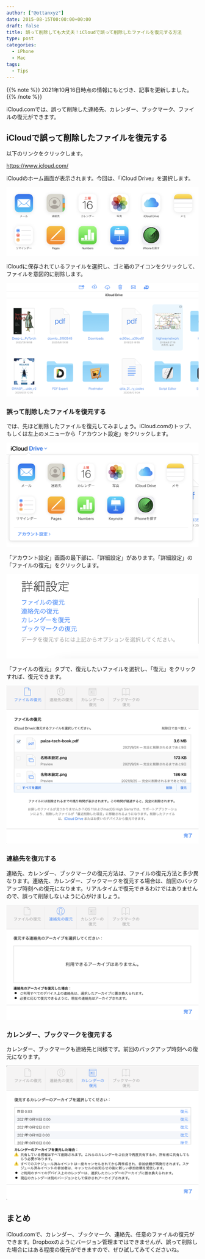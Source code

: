 ```yaml
---
author: ["@ottanxyz"]
date: 2015-08-15T00:00:00+00:00
draft: false
title: 誤って削除しても大丈夫！iCloudで誤って削除したファイルを復元する方法
type: post
categories:
  - iPhone
  - Mac
tags:
  - Tips
---
```


{{% note %}}
2021年10月16日時点の情報にもとづき、記事を更新しました。
{{% /note %}}

iCloud.comでは、誤って削除した連絡先、カレンダー、ブックマーク、ファイルの復元ができます。

## iCloudで誤って削除したファイルを復元する

以下のリンクをクリックします。

<https://www.icloud.com/>

iCloudのホーム画面が表示されます。今回は、「iCloud Drive」を選択します。

![](05e9d20742d3d8ff452c9adbcc92bad787404ce1ae489a2729173f87d63dfedd.png)

iCloudに保存されているファイルを選択し、ゴミ箱のアイコンをクリックして、ファイルを意図的に削除します。

![](de19c27460622521a295ef60394afef8104e90234b77cc66fa9b6cad3b115873.png)

### 誤って削除したファイルを復元する

では、先ほど削除したファイルを復元してみましょう。iCloud.comのトップ、もしくは左上のメニューから「アカウント設定」をクリックします。

![](265288a8da6ae8ec8bdfda4d488fe2d5a6603ba09625926482a9189a39032aed.png)

「アカウント設定」画面の最下部に、「詳細設定」があります。「詳細設定」の「ファイルの復元」をクリックします。

![](dd5c1e576f01de4e3c7780a142545858714f01c598e25e5f3cb798f17d4199cc.png)

「ファイルの復元」タブで、復元したいファイルを選択し、「復元」をクリックすれば、復元できます。

![](b6a68faa11d82eaf89e2bb7af0a08e25ff25b4d2e8cd4bf6f1d2c1b9c9c42c7a.png)

### 連絡先を復元する

連絡先、カレンダー、ブックマークの復元方法は、ファイルの復元方法と多少異なります。連絡先、カレンダー、ブックマークを復元する場合は、前回のバックアップ時刻への復元になります。リアルタイムで復元できるわけではありませんので、誤って削除しないように心がけましょう。

![](396d3c05932fc3361868a66d4d0f3cf5b976ed881d00f560f17c50a8e2003364.png)

### カレンダー、ブックマークを復元する

カレンダー、ブックマークも連絡先と同様です。前回のバックアップ時刻への復元になります。

![](a6425aac110be16520f6df847a0aaf30b7cd02c38e468353dfab85892c5ee72d.png)

## まとめ

iCloud.comで、カレンダー、ブックマーク、連絡先、任意のファイルの復元ができます。Dropboxのようにバージョン管理まではできませんが、誤って削除した場合にはある程度の復元ができますので、ぜひ試してみてくださいね。
